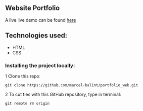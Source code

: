 ## Website Portfolio

A live live demo can be found [here](https://marcel-balint.github.io/portfolio_web/)

## Technologies used:

- HTML
- CSS

### Installing the project locally:

1 Clone this repo:

`git clone https://github.com/marcel-balint/portfolio_web.git`

2 To cut ties with this GitHub repository, type in terminal:

`git remote rm origin`
